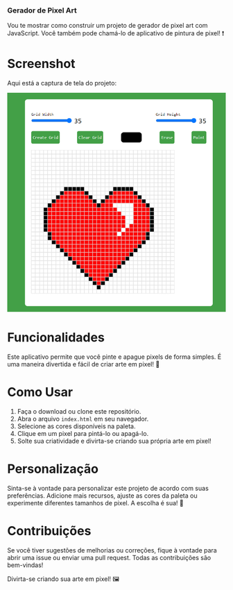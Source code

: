 ### Gerador de Pixel Art

Vou te mostrar como construir um projeto de gerador de pixel art com JavaScript. Você também pode chamá-lo de aplicativo de pintura de pixel! ❗️

# Screenshot
Aqui está a captura de tela do projeto:

![captura de tela](screenshot.jpg)

# Funcionalidades
Este aplicativo permite que você pinte e apague pixels de forma simples. É uma maneira divertida e fácil de criar arte em pixel! 🎨

# Como Usar
1. Faça o download ou clone este repositório.
2. Abra o arquivo `index.html` em seu navegador.
3. Selecione as cores disponíveis na paleta.
4. Clique em um pixel para pintá-lo ou apagá-lo.
5. Solte sua criatividade e divirta-se criando sua própria arte em pixel!

# Personalização
Sinta-se à vontade para personalizar este projeto de acordo com suas preferências. Adicione mais recursos, ajuste as cores da paleta ou experimente diferentes tamanhos de pixel. A escolha é sua! 🚀

# Contribuições
Se você tiver sugestões de melhorias ou correções, fique à vontade para abrir uma issue ou enviar uma pull request. Todas as contribuições são bem-vindas!

Divirta-se criando sua arte em pixel! 🖼️

